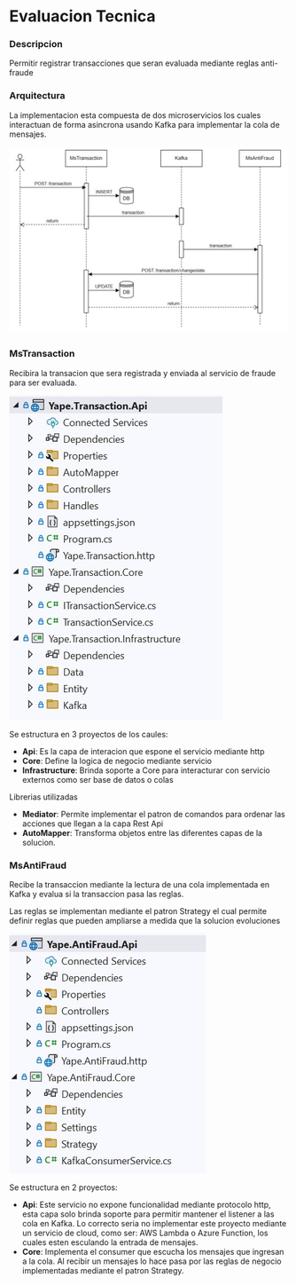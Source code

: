 # Evaluacion Tecnica

### Descripcion

Permitir registrar transacciones que seran evaluada mediante reglas anti-fraude 



### Arquitectura

La implementacion esta compuesta de dos microservicios los cuales interactuan de forma asincrona usando Kafka para implementar la cola de mensajes.


![sequence_diagram](images/sequence_diagram.jpg)


### MsTransaction

Recibira la transacion que sera registrada y enviada al servicio de fraude para ser evaluada.

![transaction_solution](images/transaction_solution.jpg)

Se estructura en 3 proyectos de los caules:

- **Api**: Es la capa de interacion que espone el servicio mediante http
- **Core**: Define la logica de negocio mediante servicio
- **Infrastructure**: Brinda soporte a Core para interacturar con servicio externos como ser base de datos o colas

Librerias utilizadas

- **Mediator**: Permite implementar el patron de comandos para ordenar las acciones que llegan a la capa Rest Api
- **AutoMapper**: Transforma objetos entre las diferentes capas de la solucion.


### MsAntiFraud

Recibe la transaccion mediante la lectura de una cola implementada en Kafka y evalua si la transaccion pasa las reglas.

Las reglas se implementan mediante el patron Strategy el cual permite definir reglas que pueden ampliarse a medida que la solucion evoluciones

![antifraud_solution](images/antifraud_solution.jpg)

Se estructura en 2 proyectos:

- **Api**: Este servicio no expone funcionalidad mediante protocolo http, esta capa solo brinda soporte para permitir mantener el listener a las cola en Kafka. 
            Lo correcto seria no implementar este proyecto mediante un servicio de cloud, como ser: AWS Lambda o Azure Function, los cuales esten esculando la entrada de mensajes.
- **Core**: Implementa el consumer que escucha los mensajes que ingresan a la cola. Al recibir un mensajes lo hace pasa por las reglas de negocio implementadas mediante el patron Strategy.

